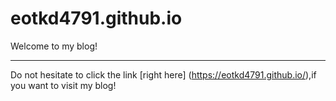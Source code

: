 # eotkd4791.github.io


Welcome to my blog!


--------------------------------------------
Do not hesitate to click the link [right here] (https://eotkd4791.github.io/),if you want to visit my blog!

